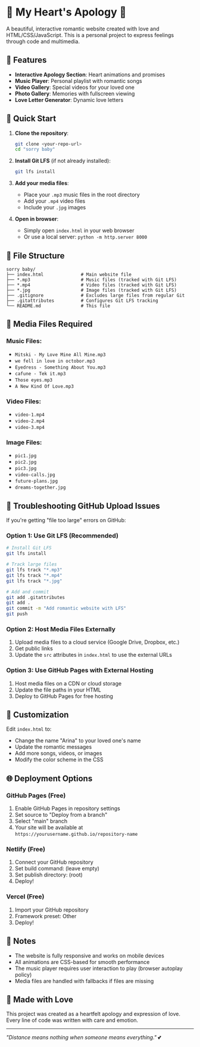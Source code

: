 # 💖 My Heart's Apology 💖

A beautiful, interactive romantic website created with love and HTML/CSS/JavaScript. This is a personal project to express feelings through code and multimedia.

## 🌟 Features

- **Interactive Apology Section**: Heart animations and promises
- **Music Player**: Personal playlist with romantic songs
- **Video Gallery**: Special videos for your loved one
- **Photo Gallery**: Memories with fullscreen viewing
- **Love Letter Generator**: Dynamic love letters

## 🚀 Quick Start

1. **Clone the repository**:
   ```bash
   git clone <your-repo-url>
   cd "sorry baby"
   ```

2. **Install Git LFS** (if not already installed):
   ```bash
   git lfs install
   ```

3. **Add your media files**:
   - Place your `.mp3` music files in the root directory
   - Add your `.mp4` video files
   - Include your `.jpg` images

4. **Open in browser**:
   - Simply open `index.html` in your web browser
   - Or use a local server: `python -m http.server 8000`

## 📁 File Structure

```
sorry baby/
├── index.html              # Main website file
├── *.mp3                   # Music files (tracked with Git LFS)
├── *.mp4                   # Video files (tracked with Git LFS)
├── *.jpg                   # Image files (tracked with Git LFS)
├── .gitignore              # Excludes large files from regular Git
├── .gitattributes          # Configures Git LFS tracking
└── README.md               # This file
```

## 🎵 Media Files Required

### Music Files:
- `Mitski - My Love Mine All Mine.mp3`
- `we fell in love in octobor.mp3`
- `Eyedress - Something About You.mp3`
- `cafune - Tek it.mp3`
- `Those eyes.mp3`
- `A New Kind Of Love.mp3`

### Video Files:
- `video-1.mp4`
- `video-2.mp4`
- `video-3.mp4`

### Image Files:
- `pic1.jpg`
- `pic2.jpg`
- `pic3.jpg`
- `video-calls.jpg`
- `future-plans.jpg`
- `dreams-together.jpg`

## 🔧 Troubleshooting GitHub Upload Issues

If you're getting "file too large" errors on GitHub:

### Option 1: Use Git LFS (Recommended)
```bash
# Install Git LFS
git lfs install

# Track large files
git lfs track "*.mp3"
git lfs track "*.mp4"
git lfs track "*.jpg"

# Add and commit
git add .gitattributes
git add .
git commit -m "Add romantic website with LFS"
git push
```

### Option 2: Host Media Files Externally
1. Upload media files to a cloud service (Google Drive, Dropbox, etc.)
2. Get public links
3. Update the `src` attributes in `index.html` to use the external URLs

### Option 3: Use GitHub Pages with External Hosting
1. Host media files on a CDN or cloud storage
2. Update the file paths in your HTML
3. Deploy to GitHub Pages for free hosting

## 💝 Customization

Edit `index.html` to:
- Change the name "Arina" to your loved one's name
- Update the romantic messages
- Add more songs, videos, or images
- Modify the color scheme in the CSS

## 🌐 Deployment Options

### GitHub Pages (Free)
1. Enable GitHub Pages in repository settings
2. Set source to "Deploy from a branch"
3. Select "main" branch
4. Your site will be available at `https://yourusername.github.io/repository-name`

### Netlify (Free)
1. Connect your GitHub repository
2. Set build command: (leave empty)
3. Set publish directory: (root)
4. Deploy!

### Vercel (Free)
1. Import your GitHub repository
2. Framework preset: Other
3. Deploy!

## 📝 Notes

- The website is fully responsive and works on mobile devices
- All animations are CSS-based for smooth performance
- The music player requires user interaction to play (browser autoplay policy)
- Media files are handled with fallbacks if files are missing

## 💖 Made with Love

This project was created as a heartfelt apology and expression of love. Every line of code was written with care and emotion.

---

*"Distance means nothing when someone means everything."* 💕


